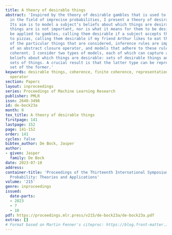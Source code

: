 ```yaml
---
title: A theory of desirable things
abstract: 'Inspired by the theory of desirable gambles that is used to model uncertainty
  in the field of imprecise probabilities, I present a theory of desirable things.
  Its aim is to model a subject’s beliefs about which things are desirable. What the
  things are is not important, nor is what it means for them to be desirable. It can
  be applied to gambles, calling them desirable if a subject accepts them, but also
  to pizzas, calling them desirable if my friend Arthur likes to eat them. Regardless
  of the particular things that are considered, inference rules are imposed by means
  of an abstract closure operator, and models that adhere to these rules are called
  coherent. I consider two types of models, each of which can capture a subject’s
  beliefs about which things are desirable: sets of desirable things and sets of desirable
  sets of things. A crucial result is that the latter type can be represented by a
  set of the former.'
keywords: desirable things, coherence, finite coherence, representation theorem, closure
  operator
section: Papers
layout: inproceedings
series: Proceedings of Machine Learning Research
publisher: PMLR
issn: 2640-3498
id: de-bock23a
month: 0
tex_title: A theory of desirable things
firstpage: 141
lastpage: 152
page: 141-152
order: 141
cycles: false
bibtex_author: De Bock, Jasper
author:
- given: Jasper
  family: De Bock
date: 2023-07-10
address:
container-title: 'Proceedings of the Thirteenth International Symposium on Imprecise
  Probability: Theories and Applications'
volume: '215'
genre: inproceedings
issued:
  date-parts:
  - 2023
  - 7
  - 10
pdf: https://proceedings.mlr.press/v215/de-bock23a/de-bock23a.pdf
extras: []
# Format based on Martin Fenner's citeproc: https://blog.front-matter.io/posts/citeproc-yaml-for-bibliographies/
---
```

